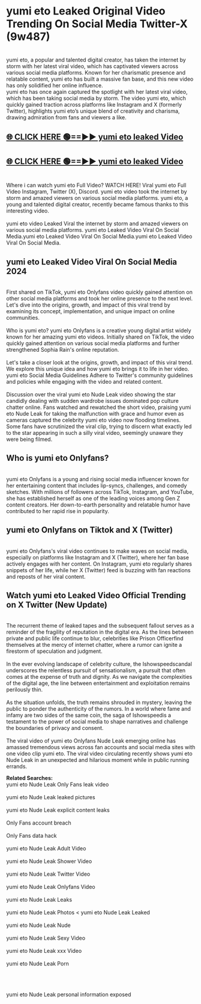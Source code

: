 # yumi eto Leaked Original Video Trending On Social Media Twitter-X (9w487)

<br>
yumi eto, a popular and talented digital creator, has taken the internet by storm with her latest viral video, which has captivated viewers across various social media platforms. Known for her charismatic presence and relatable content, yumi eto has built a massive fan base, and this new video has only solidified her online influence.
<br>
yumi eto has once again captured the spotlight with her latest viral video, which has been taking social media by storm. The video yumi eto, which quickly gained traction across platforms like Instagram and X (formerly Twitter), highlights yumi eto’s unique blend of creativity and charisma, drawing admiration from fans and viewers a like.
<br>

## [🌐 CLICK HERE 🟢==►►  yumi eto leaked Video ](https://onlyclips.site?title=yumi_eto&ref=git)

## [🌐 CLICK HERE 🟢==►►  yumi eto leaked Video ](https://onlyclips.site?title=yumi_eto&ref=git)



<br>
Where i can watch yumi eto Full Video? WATCH HERE! Viral yumi eto Full Video Instagram, Twitter (X), Discord. yumi eto video took the internet by storm and amazed viewers on various social media platforms. yumi eto, a young and talented digital creator, recently became famous thanks to this interesting video.
<br><br>
yumi eto video Leaked Viral the internet by storm and amazed viewers on various social media platforms. yumi eto Leaked Video Viral On Social Media.yumi eto Leaked Video Viral On Social Media.yumi eto Leaked Video Viral On Social Media.
<br>

<h2>yumi eto Leaked Video Viral On Social Media 2024</h2>
<br>
First shared on TikTok, yumi eto Onlyfans video quickly gained attention on other social media platforms and took her online presence to the next level. Let's dive into the origins, growth, and impact of this viral trend by examining its concept, implementation, and unique impact on online communities.
<br><br>
Who is yumi eto? yumi eto Onlyfans is a creative young digital artist widely known for her amazing yumi eto videos. Initially shared on TikTok, the video quickly gained attention on various social media platforms and further strengthened Sophia Rain's online reputation.
<br><br>
Let's take a closer look at the origins, growth, and impact of this viral trend. We explore this unique idea and how yumi eto brings it to life in her video. yumi eto Social Media Guidelines Adhere to Twitter's community guidelines and policies while engaging with the video and related content.
<br><br>
Discussion over the viral yumi eto Nude Leak video showing the star candidly dealing with sudden wardrobe issues dominated pop culture chatter online. Fans watched and rewatched the short video, praising yumi eto Nude Leak for taking the malfunction with grace and humor even as cameras captured the celebrity yumi eto video now flooding timelines. Some fans have scrutinized the viral clip, trying to discern what exactly led to the star appearing in such a silly viral video, seemingly unaware they were being filmed.
<br>

<h2>Who is yumi eto Onlyfans?</h2>
<br>
yumi eto Onlyfans is a young and rising social media influencer known for her entertaining content that includes lip-syncs, challenges, and comedy sketches. With millions of followers across TikTok, Instagram, and YouTube, she has established herself as one of the leading voices among Gen Z content creators. Her down-to-earth personality and relatable humor have contributed to her rapid rise in popularity.
<br>
<h2>yumi eto Onlyfans on Tiktok and X (Twitter)</h2>
<br>
yumi eto Onlyfans's viral video continues to make waves on social media, especially on platforms like Instagram and X (Twitter), where her fan base actively engages with her content. On Instagram, yumi eto regularly shares snippets of her life, while her X (Twitter) feed is buzzing with fan reactions and reposts of her viral content.
<br>
<h2>Watch yumi eto Leaked Video Official Trending on X Twitter (New Update)</h2>
<br>
The recurrent theme of leaked tapes and the subsequent fallout serves as a reminder of the fragility of reputation in the digital era. As the lines between private and public life continue to blur, celebrities like Prison Officerfind themselves at the mercy of internet chatter, where a rumor can ignite a firestorm of speculation and judgment.
<br><br>
In the ever evolving landscape of celebrity culture, the Ishowspeedscandal underscores the relentless pursuit of sensationalism, a pursuit that often comes at the expense of truth and dignity. As we navigate the complexities of the digital age, the line between entertainment and exploitation remains perilously thin.
<br><br>
As the situation unfolds, the truth remains shrouded in mystery, leaving the public to ponder the authenticity of the rumors. In a world where fame and infamy are two sides of the same coin, the saga of Ishowspeedis a testament to the power of social media to shape narratives and challenge the boundaries of privacy and consent.
<br><br>
The viral video of yumi eto Onlyfans Nude Leak emerging online has amassed tremendous views across fan accounts and social media sites with one video clip yumi eto. The viral video circulating recently shows yumi eto Nude Leak in an unexpected and hilarious moment while in public running errands.
<br>

<strong>Related Searches:</strong>
<br>
yumi eto Nude Leak Only Fans leak video
<br><br>
yumi eto Nude Leak leaked pictures
<br><br>
yumi eto Nude Leak explicit content leaks
<br><br>
Only Fans account breach
<br><br>
Only Fans data hack
<br><br>
yumi eto Nude Leak Adult Video
<br><br>
yumi eto Nude Leak Shower Video
<br><br>
yumi eto Nude Leak Twitter Video
<br><br>
yumi eto Nude Leak Onlyfans Video
<br><br>
yumi eto Nude Leak Leaks
<br><br>
yumi eto Nude Leak Photos
<
yumi eto Nude Leak Leaked
<br><br>
yumi eto Nude Leak Nude
<br><br>
yumi eto Nude Leak Sexy Video
<br><br>
yumi eto Nude Leak xxx Video
<br><br>
yumi eto Nude Leak Porn
<br><br>

<br><br>
yumi eto Nude Leak personal information exposed